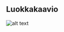 ## Luokkakaavio  
  
  
![alt text](https://github.com/Faktatykki/ot-harjoitustyo/blob/master/projekti/HSLGatherer/dokumentaatio/luokkakaavio.png)
